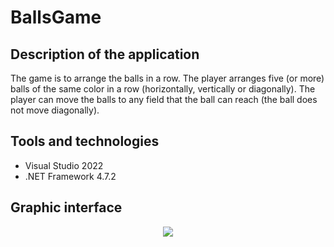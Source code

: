 # BallsGame

## Description of the application
The game is to arrange the balls in a row. The player arranges five (or more) balls of the same color in a row (horizontally, vertically or diagonally). The player can move the balls to any field that the ball can reach (the ball does not move diagonally).

## Tools and technologies
* Visual Studio 2022
* .NET Framework 4.7.2

## Graphic interface
<p align="center">
  <img src="./BallsGame/Image/2.png />
</p>
<p align="center">
  <img src="./BallsGame/Image/1.png />
</p>
